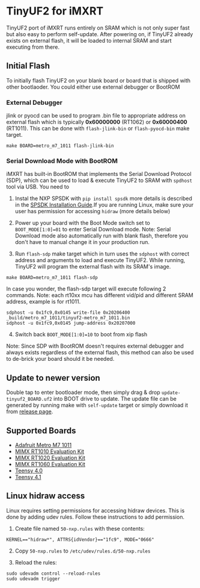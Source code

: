 # TinyUF2 for iMXRT

TinyUF2 port of iMXRT runs entirely on SRAM which is not only super fast but also easy to perform self-update. After powering on, if TinyUF2 already exists on external flash, it will be loaded to internal SRAM and start executing from there.

## Initial Flash

To initially flash TinyUF2 on your blank board or board that is shipped with other bootlaoder. You could either use external debugger or BootROM

### External Debugger

jlink or pyocd can be used to program .bin file to appropriate address on external flash which is typically **0x60000000** (RT1062) or **0x60000400** (RT1011). This  can be done with `flash-jlink-bin` or `flash-pyocd-bin` make target.

```
make BOARD=metro_m7_1011 flash-jlink-bin
```

### Serial Download Mode with BootROM

iMXRT has built-in BootROM that implements the Serial Download Protocol (SDP), which can be used to load & execute TinyUF2 to SRAM with `spdhost` tool via USB. You need to

1. Instal the NXP SPSDK with `pip install spsdk` more details is described in the [SPSDK Installation Guide](https://spsdk.readthedocs.io/en/latest/usage/installation.html).If you are running Linux, make sure your user has permission for accessing `hidraw` (more details below)

2. Power up your board with the Boot Mode switch set to `BOOT_MODE[1:0]=01` to enter Serial Download mode. Note: Serial Download mode also automatically run with blank flash, therefore you don't have to manual change it in your production run.

3. Run `flash-sdp` make target which in turn uses the `sdphost` with correct address and arguments to load and execute TinyUF2. While running, TinyUF2 will program the external flash with its SRAM's image.

  ```
  make BOARD=metro_m7_1011 flash-sdp
  ```

In case you wonder, the flash-sdp target will execute following 2 commands. Note: each rt10xx mcu has different vid/pid and different SRAM address, example is for rt1011.

  ```
  sdphost -u 0x1fc9,0x0145 write-file 0x20206400 _build/metro_m7_1011/tinyuf2-metro_m7_1011.bin
  sdphost -u 0x1fc9,0x0145 jump-address 0x20207000
  ```

4. Switch back `BOOT_MODE[1:0]=10` to boot from xip flash

Note: Since SDP with BootROM doesn't requires external debugger and always exists regardless of the external flash, this method can also be used to de-brick your board should it be needed.

## Update to newer version

Double tap to enter bootloader mode, then simply drag & drop `update-tinyuf2_BOARD.uf2` into BOOT drive to update. The update file can be generated by running make with `self-update` target or simply download it from [release page](https://github.com/adafruit/tinyuf2/releases).

## Supported Boards

- [Adafruit Metro M7 1011](https://www.adafruit.com/product/4950)
- [MIMX RT1010 Evaluation Kit](https://www.nxp.com/design/development-boards/i.mx-evaluation-and-development-boards/i.mx-rt1010-evaluation-kit:MIMXRT1010-EVK)
- [MIMX RT1020 Evaluation Kit](https://www.nxp.com/design/development-boards/i.mx-evaluation-and-development-boards/i.mx-rt1020-evaluation-kit:MIMXRT1020-EVK)
- [MIMX RT1060 Evaluation Kit](https://www.nxp.com/design/development-boards/i.mx-evaluation-and-development-boards/mimxrt1060-evk-i.mx-rt1060-evaluation-kit:MIMXRT1060-EVK)
- [Teensy 4.0](https://www.pjrc.com/store/teensy40.html)
- [Teensy 4.1](https://www.pjrc.com/store/teensy41.html)


## Linux hidraw access

Linux requires setting permissions for accessing hidraw devices.  This is done by adding udev rules.  Follow these instructions to add permission.

1. Create file named `50-nxp.rules` with these contents:
  ```
  KERNEL=="hidraw*", ATTRS{idVendor}=="1fc9", MODE="0666"
  ```

2. Copy `50-nxp.rules` to `/etc/udev/rules.d/50-nxp.rules`

3. Reload the rules:
  ```
  sudo udevadm control --reload-rules
  sudo udevadm trigger
  ```
